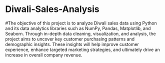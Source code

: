 # Diwali-Sales-Analysis
#The objective of this project is to analyze Diwali sales data using Python and its data analytics libraries such as NumPy, Pandas, Matplotlib, and Seaborn. Through in-depth data cleaning, visualization, and analysis, the project aims to uncover key customer purchasing patterns and demographic insights. These insights will help improve customer experience, enhance targeted marketing strategies, and ultimately drive an increase in overall company revenue.
